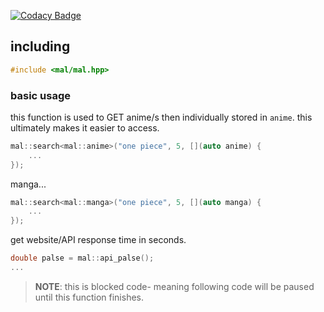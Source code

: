 [![Codacy Badge](https://app.codacy.com/project/badge/Grade/a7a7adebae7b4d4e95f415c22b4227f5)](https://app.codacy.com/gh/LeeEndl/mal.cpp/dashboard?utm_source=gh&utm_medium=referral&utm_content=&utm_campaign=Badge_grade)

<div>

## including 
```C++
#include <mal/mal.hpp>
```

### basic usage
this function is used to GET anime/s then individually stored in `anime`. this ultimately makes it easier to access.
 
```C++
mal::search<mal::anime>("one piece", 5, [](auto anime) {
	...
});
```

manga...
```C++
mal::search<mal::manga>("one piece", 5, [](auto manga) {
	...
});
```

get website/API response time in seconds.
```C++
double palse = mal::api_palse();
...
```



> **NOTE**: this is blocked code- meaning following code will be paused until this function finishes.


<div/>
